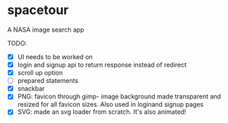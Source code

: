 # spacetour

A NASA image search app

TODO:

- [x] UI needs to be worked on
- [x] login and signup api to return response instead of redirect
- [x] scroll up option
- [ ] prepared statements
- [x] snackbar
- [x] PNG: favicon through gimp- image background made transparent and resized for all favicon sizes. Also used in loginand signup pages
- [x] SVG: made an svg loader from scratch. It's also animated!
